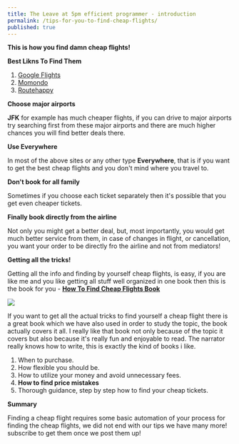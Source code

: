 ```yaml
---
title: The Leave at 5pm efficient programmer - introduction
permalink: /tips-for-you-to-find-cheap-flights/
published: true
---
```


**This is how you find damn cheap flights!**

**Best Likns To Find Them**

1. [Google Flights](http://www.google.com/flights/)
1. [Momondo](http://www.momondo.com/)
1. [Routehappy](https://www.routehappy.com/)

**Choose major airports**

**JFK** for example has much cheaper flights, if you can drive to major airports try searching first from these major airports and there are much higher chances you will find better deals there.

**Use Everywhere**

In most of the above sites or any other type **Everywhere**, that is if you want to get the best cheap flights and you don't mind where you travel to.

**Don't book for all family**

Sometimes if you choose each ticket separately then it's possible that you get even cheaper tickets.

**Finally book directly from the airline**

Not only you might get a better deal, but, most importantly, you would get much better service from them, in case of changes in flight, or cancellation, you want your order to be directly fro the airline and not from mediators!

**Getting all the tricks!**

Getting all the info and finding by yourself cheap flights, is easy, if you are like me and you like getting all stuff well organized in one book then this is the book for you - **[How To Find Cheap 
Flights Book](http://amzn.to/2ykG00B)**

<a target="_blank"  href="https://www.amazon.com/gp/product/B00U4KUMEU/ref=as_li_tl?ie=UTF8&camp=1789&creative=9325&creativeASIN=B00U4KUMEU&linkCode=as2&tag=planetizer0c-20&linkId=08af1a955e402e66bb979cceef27ccff"><img border="0" src="//ws-na.amazon-adsystem.com/widgets/q?_encoding=UTF8&MarketPlace=US&ASIN=B00U4KUMEU&ServiceVersion=20070822&ID=AsinImage&WS=1&Format=_SL250_&tag=planetizer0c-20" ></a><img src="//ir-na.amazon-adsystem.com/e/ir?t=planetizer0c-20&l=am2&o=1&a=B00U4KUMEU" width="1" height="1" border="0" alt="" style="border:none !important; margin:0px !important;" />

If you want to get all the actual tricks to find yourself a cheap flight there is a great book which we have also used in order to study the topic, the book actually covers it all.  I really like that book not only because of the topic it covers but also because it's really fun and enjoyable to read.  The narrator really knows how to write, this is exactly the kind of books i like.

1. When to purchase.
1. How flexible you should be.
1. How to utilize your money and avoid unnecessary fees.
1. **How to find price mistakes**
1. Thorough guidance, step by step how to find your cheap tickets.

**Summary**

Finding a cheap flight requires some basic automation of your process for finding the cheap flights, we did not end with our tips we have many more! subscribe to get them once we post them up! 
